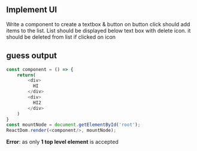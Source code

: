 ## Implement UI
Write a component to create a textbox & button on button click should add items to the list. List should be displayed below text box with delete icon. it should be deleted from list if clicked on icon

## guess output

```js
const component = () => {
    return(
        <div>
          HI
        </div>
        <div>
          HI2
        </div>
    )
}
const mountNode = document.getElementById('root');
ReactDom.render(<component/>, mountNode);
```

**Error**: as only **1 top level element** is accepted
